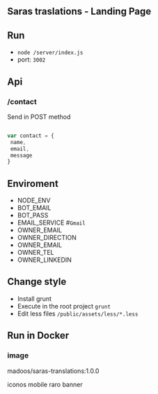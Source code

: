 ## Saras traslations - Landing Page


## Run

  * `node /server/index.js`
  * port: `3002`

## Api

### /contact

Send in POST method
 
 ```javascript

var contact = {
  name,
  email,
  message
}

```


## Enviroment 

  * NODE_ENV
  * BOT_EMAIL
  * BOT_PASS
  * EMAIL_SERVICE #`Gmail`
  * OWNER_EMAIL
  * OWNER_DIRECTION
  * OWNER_EMAIL
  * OWNER_TEL
  * OWNER_LINKEDIN

## Change style

  * Install grunt
  * Execute in the root  project `grunt`
  * Edit less files `/public/assets/less/*.less` 

## Run in Docker

### image 

  madoos/saras-translations:1.0.0


  iconos
  mobile raro
  banner 